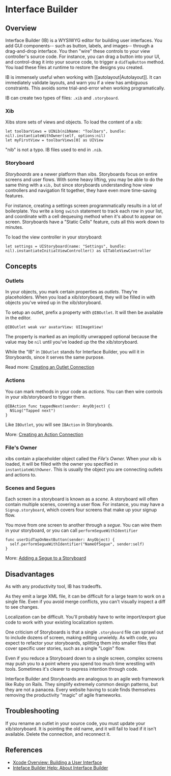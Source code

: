 # Interface Builder

## Overview

Interface Builder (IB) is a WYSIWYG editor for building user interfaces. You add GUI components-- such as button, labels, and images-- through a drag-and-drop interface. You then "wire" these controls to your view controller's source code. For instance, you can drag a button into your UI, and control-drag it into your source code, to trigger a `didTapButton` method. You load these files at runtime to restore the designs you created.

IB is immensely useful when working with [[autolayout|Autolayout]]. It can immediately validate layouts, and warn you if a view has ambiguous constraints. This avoids some trial-and-error when working programatically.

IB can create two types of files: `.xib` and `.storyboard`.

### Xib

Xibs store sets of views and objects. To load the content of a xib:

```
let toolbarViews = UINib(nibName: "Toolbars", bundle: nil).instantiateWithOwner(self, options:nil)
let myFirstView = toolbarViews[0] as UIView
```

"nib" is not a typo. IB files used to end in `.nib`.

### Storyboard

*Storyboards* are a newer platform than xibs. Storyboards focus on entire screens and user flows. With some heavy lifting, you may be able to do the same thing with a `xib,` but since storyboards understanding how view controllers and navigation fit together, they have even more time-saving features.

For instance, creating a settings screen programmatically results in a lot of boilerplate. You write a long `switch` statement to track each row in your list, and coordinate with a cell dequeuing method when it's about to appear on screen. Storyboards have a "Static Cells" feature, cuts all this work down to minutes.

To load the view controller in your storyboard:

```
let settings = UIStoryboard(name: "Settings", bundle: nil).instantiateInitialViewController() as UITableViewController
```

## Concepts

### Outlets

In your objects, you mark certain properties as *outlets*. They're placeholders. When you load a xib/storyboard, they will be filled in with objects you've wired up in the xib/storyboard.

To setup an outlet, prefix a property with `@IBOutlet`. It will then be available in the editor.

```
@IBOutlet weak var avatarView: UIImageView!
```

The property is marked as an implicitly unwrapped optional because the value may be `nil` until you've loaded up the the xib/storyboard.

While the "IB" in `IBOutlet` stands for Interface Builder, you will it in Storyboards, since it serves the same purpose.

Read more: [Creating an Outlet Connection](https://developer.apple.com/library/ios/recipes/xcode_help-interface_builder/articles-connections_bindings/CreatingOutlet.html)

### Actions

You can mark methods in your code as *actions*. You can then wire controls in your xib/storyboard to trigger them.

```
@IBAction func tappedNext(sender: AnyObject) {
  NSLog("Tapped next")
}
```

Like `IBOutlet`, you will see `IBAction` in Storyboards.

More: [Creating an Action Connection](https://developer.apple.com/library/ios/recipes/xcode_help-interface_builder/articles-connections_bindings/CreatingAction.html)

### File's Owner

xibs contain a placeholder object called the *File's Owner.* When your xib is loaded, it will be filled with the owner you specified in `instantiateWithOwner`. This is usually the object you are connecting outlets and actions to.

### Scenes and Segues

Each screen in a storyboard is known as a *scene*. A storyboard will often contain multiple scenes, covering a user flow. For instance, you may have a `Signup.storyboard`, which covers four screens that make up your signup flow.

You move from one screen to another through a *segue*. You can wire them in your storyboard, or you can call `performSegueWithIdentifier`

```
func userDidTapOnNextButton(sender: AnyObject) {
  self.performSegueWithIdentifier("NameOfSegue", sender:self)
}

```

More: [Adding a Segue to a Storyboard](https://developer.apple.com/library/ios/recipes/xcode_help-interface_builder/articles-storyboard/StoryboardSegue.html)

## Disadvantages

As with any productivity tool, IB has tradeoffs.

As they emit a large XML file, it can be difficult for a large team to work on a single file. Even if you avoid merge conflicts, you can't visually inspect a diff to see changes.

Localization can be difficult. You'll probably have to write import/export glue code to work with your existing localization system.

One criticism of Storyboards is that a single `.storyboard` file can sprawl out to include dozens of screen, making editing unwieldy. As with code, you expect to refactor your storyboards, splitting them into smaller files that cover specific user stories, such as a single "Login" flow.

Even if you reduce a Storyboard down to a single screen, complex screens may push you to a point where you spend too much time wrestling with tools. Sometimes it's clearer to express intention through code.

Interface Builder and Storyboards are analogous to an agile web framework like Ruby on Rails. They simplify extremely common design patterns, but they are not a panacea. Every website having to scale finds themselves removing the productivity "magic" of agile frameworks.

## Troubleshooting

If you rename an outlet in your source code, you must update your xib/storyboard. It is pointing the old name, and it will fail to load if it isn't available. Delete the connection, and reconnect it.

## References

* [Xcode Overview: Building a User Interface](https://developer.apple.com/library/ios/documentation/ToolsLanguages/Conceptual/Xcode_Overview/Edit_User_Interfaces/edit_user_interface.html)
* [Inteface Builder Help: About Interface Builder](https://developer.apple.com/library/ios/recipes/xcode_help-interface_builder/AboutInterfaceBuilder/AboutInterfaceBuilder.html)